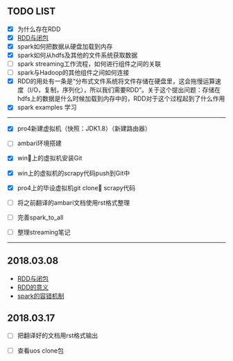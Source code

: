 ## TODO LIST

 - [x] 为什么存在RDD
 - [x] [RDD与闭包](https://github.com/SunnyZWQ/sparktest/blob/master/%E9%97%AD%E5%8C%85%E4%B8%8ERDD%E7%9A%84%E5%85%B3%E7%B3%BB.md)
 - [x] spark如何把数据从硬盘加载到内存
 - [x] spark如何从hdfs及其他的文件系统获取数据
 - [ ] spark streaming工作流程，如何进行组件之间的关联
 - [ ] spark与Hadoop的其他组件之间如何连接
 - [x] RDD的用处有一条是“分布式文件系统将文件存储在硬盘里，这会拖慢运算速度（I/O，复制，序列化），所以我们需要RDD”。关于这个提出问题：存储在hdfs上的数据是什么时候加载到内存中的，RDD对于这个过程起到了什么作用
 - [x] spark examples 学习

----

- [x] pro4新建虚拟机（快照：JDK1.8）（新建路由器）
- [ ] ambari环境搭建
- [x] win上的虚拟机安装Git
- [x] win上的虚拟机的scrapy代码push到Git中
- [x] pro4上的毕设虚拟机git clone scrapy代码
- [ ] 将之前翻译的ambari文档使用rst格式整理
- [ ] 完善spark_to_all
- [ ] 整理streaming笔记


----
## 2018.03.08
- [RDD与闭包](https://github.com/SunnyZWQ/sparktest/blob/master/%E9%97%AD%E5%8C%85%E4%B8%8ERDD%E7%9A%84%E5%85%B3%E7%B3%BB.md)
- [RDD的意义](https://github.com/SunnyZWQ/sparktest/blob/master/RDD%E7%9A%84%E6%84%8F%E4%B9%89.md)
- [spark的容错机制](https://github.com/SunnyZWQ/sparktest/blob/master/spark%E7%9A%84%E5%AE%B9%E9%94%99%E6%9C%BA%E5%88%B6.md)



## 2018.03.17
- [ ] 把翻译好的文档用rst格式输出
- [ ] 查看uos clone包



